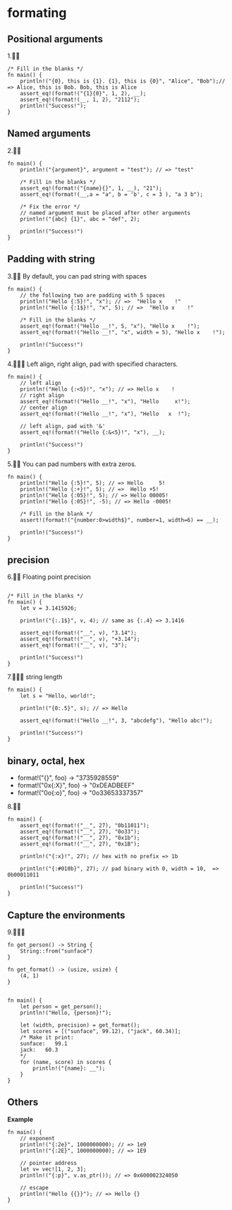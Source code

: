 # formating

## Positional arguments

1.🌟🌟
```rust,editable
/* Fill in the blanks */
fn main() {
    println!("{0}, this is {1}. {1}, this is {0}", "Alice", "Bob");// => Alice, this is Bob. Bob, this is Alice
    assert_eq!(format!("{1}{0}", 1, 2), __);
    assert_eq!(format!(__, 1, 2), "2112");
    println!("Success!");
}
```

## Named arguments

2.🌟🌟
```rust,editable
fn main() {
    println!("{argument}", argument = "test"); // => "test"

    /* Fill in the blanks */
    assert_eq!(format!("{name}{}", 1, __), "21");
    assert_eq!(format!(__,a = "a", b = 'b', c = 3 ), "a 3 b");
    
    /* Fix the error */
    // named argument must be placed after other arguments
    println!("{abc} {1}", abc = "def", 2);

    println!("Success!")
}
```

## Padding with string

3.🌟🌟 By default, you can pad string with spaces
```rust,editable
fn main() {
    // the following two are padding with 5 spaces
    println!("Hello {:5}!", "x"); // =>  "Hello x    !"  
    println!("Hello {:1$}!", "x", 5); // =>  "Hello x    !"

    /* Fill in the blanks */
    assert_eq!(format!("Hello __!", 5, "x"), "Hello x    !");
    assert_eq!(format!("Hello __!", "x", width = 5), "Hello x    !");

    println!("Success!")
}
```

4.🌟🌟🌟 Left align, right align, pad with specified characters.
```rust,editable
fn main() {
    // left align
    println!("Hello {:<5}!", "x"); // => Hello x    !
    // right align
    assert_eq!(format!("Hello __!", "x"), "Hello     x!");
    // center align
    assert_eq!(format!("Hello __!", "x"), "Hello   x  !");

    // left align, pad with '&'
    assert_eq!(format!("Hello {:&<5}!", "x"), __);

    println!("Success!")
}
```

5.🌟🌟 You can pad numbers with extra zeros.
```rust,editable
fn main() {
    println!("Hello {:5}!", 5); // => Hello     5!
    println!("Hello {:+}!", 5); // =>  Hello +5!
    println!("Hello {:05}!", 5); // => Hello 00005!
    println!("Hello {:05}!", -5); // => Hello -0005!

    /* Fill in the blank */
    assert!(format!("{number:0>width$}", number=1, width=6) == __);
    
    println!("Success!")
}
```

## precision
6.🌟🌟 Floating point precision
```rust,editable

/* Fill in the blanks */
fn main() {
    let v = 3.1415926;

    println!("{:.1$}", v, 4); // same as {:.4} => 3.1416 

    assert_eq!(format!("__", v), "3.14");
    assert_eq!(format!("__", v), "+3.14");
    assert_eq!(format!("__", v), "3");

    println!("Success!")
}
```

7.🌟🌟🌟 string length
```rust,editable
fn main() {
    let s = "Hello, world!";

    println!("{0:.5}", s); // => Hello

    assert_eq!(format!("Hello __!", 3, "abcdefg"), "Hello abc!");

    println!("Success!")
}
```   

## binary, octal, hex

- format!("{}", foo) -> "3735928559"
- format!("0x{:X}", foo) -> "0xDEADBEEF"
- format!("0o{:o}", foo) -> "0o33653337357"
  
8.🌟🌟
```rust,editable
fn main() {
    assert_eq!(format!("__", 27), "0b11011");
    assert_eq!(format!("__", 27), "0o33");
    assert_eq!(format!("__", 27), "0x1b");
    assert_eq!(format!("__", 27), "0x1B");

    println!("{:x}!", 27); // hex with no prefix => 1b

    println!("{:#010b}", 27); // pad binary with 0, width = 10,  => 0b00011011

    println!("Success!")
}
```

## Capture the environments
9.🌟🌟🌟
```rust,editable
fn get_person() -> String {
    String::from("sunface")
}

fn get_format() -> (usize, usize) {
    (4, 1)
}


fn main() {
    let person = get_person();
    println!("Hello, {person}!");

    let (width, precision) = get_format();
    let scores = [("sunface", 99.12), ("jack", 60.34)];
    /* Make it print:
    sunface:   99.1
    jack:   60.3
    */
    for (name, score) in scores {
        println!("{name}: __");
    }
}
```


## Others

**Example**
```rust,editable
fn main() {
    // exponent
    println!("{:2e}", 1000000000); // => 1e9
    println!("{:2E}", 1000000000); // => 1E9

    // pointer address
    let v= vec![1, 2, 3];
    println!("{:p}", v.as_ptr()); // => 0x600002324050

    // escape
    println!("Hello {{}}"); // => Hello {}
}
```
